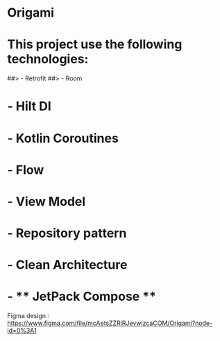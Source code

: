 # Origami

# This project use the following technologies:

##> - Retrofit
##> - Room
# - Hilt DI
# - Kotlin Coroutines
# - Flow
# - View Model
# - Repository pattern
# - Clean Architecture
# - ** JetPack Compose ** 

Figma design : https://www.figma.com/file/mcAetsZZRiRJevwjzcaCOM/Origami?node-id=0%3A1
